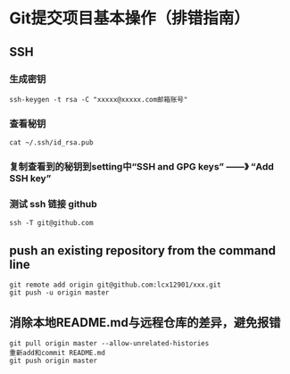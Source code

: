 # Git提交项目基本操作（排错指南）
## SSH
### 生成密钥
```
ssh-keygen -t rsa -C "xxxxx@xxxxx.com邮箱账号" 
```
### 查看秘钥
```
cat ~/.ssh/id_rsa.pub
```
### 复制查看到的秘钥到setting中“SSH and GPG keys” ——》 “Add SSH key”
### 测试 ssh 链接 github
```
ssh -T git@github.com
```
## push an existing repository from the command line
```
git remote add origin git@github.com:lcx12901/xxx.git
git push -u origin master
```
## 消除本地README.md与远程仓库的差异，避免报错
```
git pull origin master --allow-unrelated-histories
重新add和commit README.md
git push origin master
```
